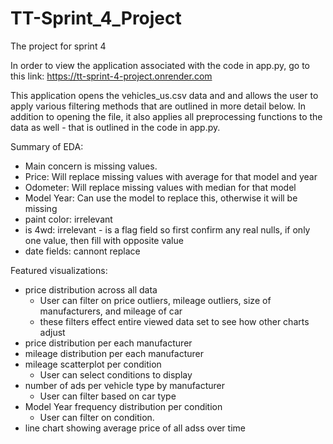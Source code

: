 # TT-Sprint_4_Project
The project for sprint 4

In order to view the application associated with the code in app.py, go to this link: https://tt-sprint-4-project.onrender.com

This application opens the vehicles_us.csv data and and allows the user to apply various filtering methods that are outlined in more detail below.
In addition to opening the file, it also applies all preprocessing functions to the data as well - that is outlined in the code in app.py.

Summary of EDA: 
- Main concern is missing values. 
- Price:       Will replace missing values with average for that model and year
- Odometer:    Will replace missing values with median for that model
- Model Year:  Can use the model to replace this, otherwise it will be missing
- paint color: irrelevant
- is 4wd:      irrelevant - is a flag field so first confirm any real nulls, if only one value, then fill with opposite value
- date fields: cannont replace

Featured visualizations:
- price distribution across all data
    - User can filter on price outliers, mileage outliers, size of manufacturers, and mileage of car
	- these filters effect entire viewed data set to see how other charts adjust
- price distribution per each manufacturer
- mileage distribution per each manufacturer
- mileage scatterplot per condition
    - User can select conditions to display
- number of ads per vehicle type by manufacturer
    - User can filter based on car type
- Model Year frequency distribution per condition
    - User can filter on condition.
- line chart showing average price of all adss over time
	
